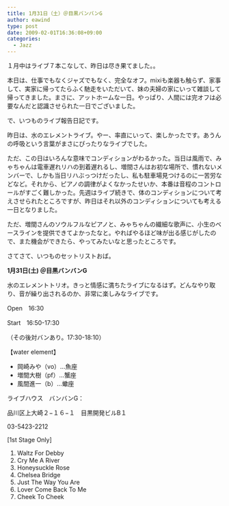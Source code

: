 ```yaml
---
title: 1月31日（土）＠目黒バンバンG
author: eawind
type: post
date: 2009-02-01T16:36:08+09:00
categories:
  - Jazz
---
```

１月中はライブ７本こなして、昨日は尽き果てました。。

本日は、仕事でもなくジャズでもなく、完全なオフ。mixiも楽器も触らず、家事して、実家に帰ってたらふく馳走をいただいて、妹の夫婦の家にいって雑談して帰ってきました。まさに、アットホームな一日。やっぱり、人間には完オフは必要なんだと認識させられた一日でございました。

で、いつものライブ報告日記です。

昨日は、水のエレメントライブ。やー、率直にいって、楽しかったです。あうんの呼吸という言葉がまさにぴったりなライブでした。

ただ、この日はいろんな意味でコンディションがわるかった。当日は風雨で、みゃちゃんは電車遅れリハの到着遅れるし、増間さんはお初な場所で、慣れないメンバーで、しかも当日リハぶっつけだったし、私も駐車場見つけるのに一苦労などなど。それから、ピアノの調律がよくなかったせいか、本番は音程のコントロールがすごく難しかった。先週はライブ続きで、体のコンディションについて考えさせられたところですが、昨日はそれ以外のコンディションについても考える一日となりました。

ただ、増間さんのソウルフルなピアノと、みゃちゃんの繊細な歌声に、小生のベースラインを提供できてよかったなと。やればやるほど味が出る感じがしたので、また機会ができたら、やってみたいなと思ったところです。

さてさて、いつものセットリストおば。

**1月31日(土) ＠目黒バンバンG**

水のエレメントトリオ。きっと情感に満ちたライブになるはず。どんなやり取り、音が繰り出されるのか、非常に楽しみなライブです。

Open　16:30

Start　16:50-17:30

（その後対バンあり。17:30-18:10）

【water element】

- 岡崎みや（vo）…魚座
- 増間大樹（pf）…蟹座
- 風間進一（b）…蠍座

ライブハウス　バンバンG：

品川区上大崎２−１６−１　目黒開発ビルB１

03-5423-2212

[1st Stage Only]

1. Waltz For Debby
2. Cry Me A River
3. Honeysuckle Rose
4. Chelsea Bridge
5. Just The Way You Are
6. Lover Come Back To Me
7. Cheek To Cheek
